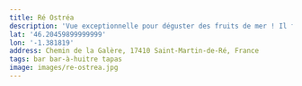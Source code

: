 ```yaml
---
title: Ré Ostréa
description: 'Vue exceptionnelle pour déguster des fruits de mer ! Il faut prendre le vin Ré os très 👌🏻.'
lat: '46.20459899999999'
lon: '-1.381819'
address: Chemin de la Galère, 17410 Saint-Martin-de-Ré, France
tags: bar bar-à-huitre tapas
image: images/re-ostrea.jpg
---
```

